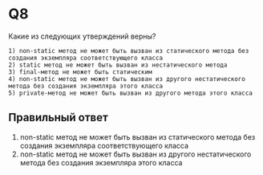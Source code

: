 # Q8
Какие из следующих утверждений верны?

    1) non-static метод не может быть вызван из статического метода без создания экземпляра соответствующего класса
    2) static метод не может быть вызван из нестатического метода
    3) final-метод не может быть статическим
    4) non-static метод не может быть вызван из другого нестатического метода без создания экземпляра этого класса
    5) private-метод не может быть вызван из другого метода этого класса

## Правильный ответ
1) non-static метод не может быть вызван из статического метода без создания экземпляра соответствующего класса
4) non-static метод не может быть вызван из другого нестатического метода без создания экземпляра этого класса


